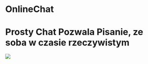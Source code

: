 
# OnlineChat<h1>Prosty Chat Pozwala Pisanie, ze soba w czasie rzeczywistym
![](https://cdn.discordapp.com/attachments/842364771143385129/846729548695076874/unknown.png)
